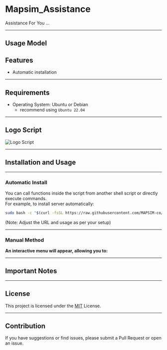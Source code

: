 # Mapsim_Assistance
Assistance For You ...

---

## Usage Model



## Features

- Automatic installation  

---

## Requirements

- Operating System: Ubuntu or Debian
  - recommend using ``Ubuntu 22.04``


---

## Logo Script

![Logo Script](https://github.com/MAPSIM-co/Mapsim_Assistance/Logo/Mapsim_Assistance_logo.png)


---

## Installation and Usage

---

### Automatic Install

You can call functions inside the script from another shell script or directly execute commands.  
For example, to install  server automatically:

```bash
sudo bash -c "$(curl -fsSL https://raw.githubusercontent.com/MAPSIM-co/Mapsim_Wireguard_Tunnel/main/install.sh)"

```

(Note: Adjust the URL and usage as per your setup)

---

### Manual Method


**An interactive menu will appear, allowing you to:**



---

## Important Notes



---

## License

This project is licensed under the [MIT]() License.

---

## Contribution

If you have suggestions or find issues, please submit a Pull Request or open an issue.

